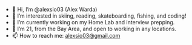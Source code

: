 - 👋 Hi, I’m @alexsio03 (Alex Warda)
- 👀 I’m interested in skiing, reading, skateboarding, fishing, and coding!
- 🌱 I’m currently working on my Home Lab and interview prepping.
- 💞️ I’m 21, from the Bay Area, and open to working in any locations.
- 📫 How to reach me: alexsio03@gmail.com
